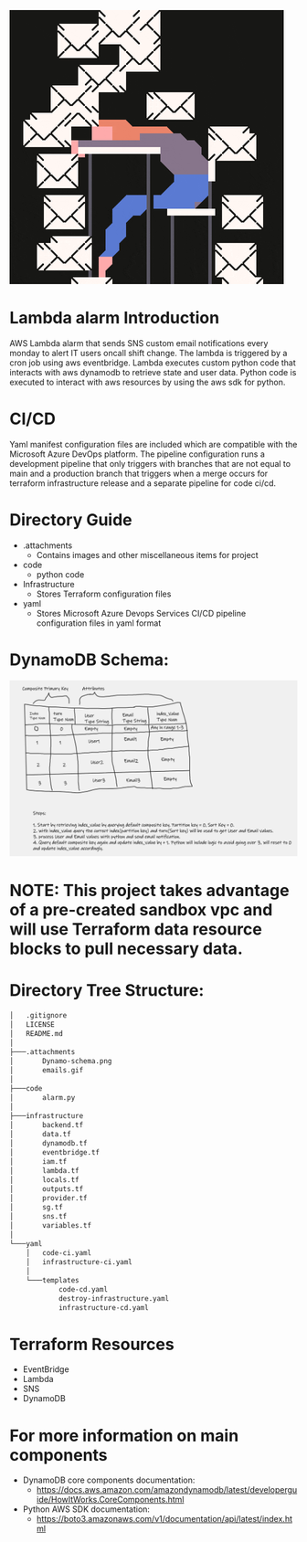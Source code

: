 <!-- Logos -->
![Emails are raining](/.attachments/emails.gif)

# Lambda alarm Introduction
AWS Lambda alarm that sends SNS custom email notifications every monday to alert IT users oncall shift change. The lambda is triggered by a cron job using aws eventbridge. Lambda executes custom python code that interacts with aws dynamodb to retrieve state and user data. Python code is executed to interact with aws resources by using the aws sdk for python.

# CI/CD
Yaml manifest configuration files are included which are compatible with the Microsoft Azure DevOps platform. The pipeline configuration runs a development pipeline that only triggers with branches that are not equal to main and a production branch that triggers when a merge occurs for terraform infrastructure release and a separate pipeline for code ci/cd.

<!-- Dir Summary -->
# Directory Guide
* .attachments
  * Contains images and other miscellaneous items for project
* code
    * python code
* Infrastructure
    * Stores Terraform configuration files
* yaml
    * Stores Microsoft Azure Devops Services CI/CD pipeline configuration files in yaml format

# DynamoDB Schema:
![DynamoDB Schema](/.attachments/Dynamo-schema.png)

# NOTE: This project takes advantage of a pre-created sandbox vpc and will use Terraform data resource blocks to pull necessary data.

# Directory Tree Structure:
```
│   .gitignore
│   LICENSE
│   README.md
│
├───.attachments
│       Dynamo-schema.png
│       emails.gif
│
├───code
│       alarm.py
│
├───infrastructure
│       backend.tf
│       data.tf
│       dynamodb.tf
│       eventbridge.tf
│       iam.tf
│       lambda.tf
│       locals.tf
│       outputs.tf
│       provider.tf
│       sg.tf
│       sns.tf
│       variables.tf
│
└───yaml
    │   code-ci.yaml
    │   infrastructure-ci.yaml
    │
    └───templates
            code-cd.yaml
            destroy-infrastructure.yaml
            infrastructure-cd.yaml
```
# Terraform Resources
* EventBridge
* Lambda
* SNS
* DynamoDB

# For more information on main components
* DynamoDB core components documentation: 
   *  https://docs.aws.amazon.com/amazondynamodb/latest/developerguide/HowItWorks.CoreComponents.html
* Python AWS SDK documentation: 
   *  https://boto3.amazonaws.com/v1/documentation/api/latest/index.html